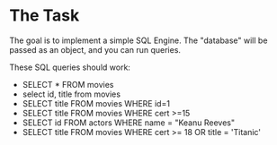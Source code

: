 # The Task

The goal is to implement a simple SQL Engine. The "database" will be passed as an object, and you can run queries.

These SQL queries should work:

- SELECT * FROM movies
- select id, title from movies
- SELECT title FROM movies WHERE id=1
- SELECT title FROM movies WHERE cert >=15
- SELECT id FROM actors WHERE name = "Keanu Reeves"
- SELECT title FROM movies WHERE cert >= 18 OR title = 'Titanic'